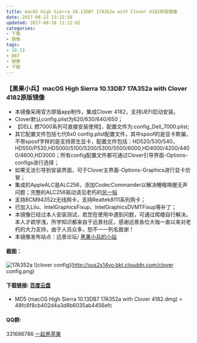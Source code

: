 ```yaml
---
title: macOS High Sierra 10.13DB7 17A352a with Clover 4182原版镜像
date: 2017-08-22 13:22:58
updated: 2017-08-28 11:12:02
categories:
- 下载
- 镜像
tags:
- 10.13
- DB7
- 镜像
- 下载
---
```

### 【黑果小兵】macOS High Sierra 10.13DB7 17A352a with Clover 4182原版镜像

*	本镜像采用官方原版app制作，集成Clover 4182，支持UEFI启动安装。
*	Clover默认config.plist为620/630/640/650；
*	【DELL 燃7000系列可直接安装使用】，配置文件为:config_Dell_7000.plist;
* 	其它配置文件包括七代6x0 config.plist配置文件，其中spoof的是显卡欺骗，不带spoof字样的是支持原生显卡，配置文件包括：HD520/530/540，HD550/P530,HD5000/5100/5200/5300/5500/6000,HD4000/4200/4400/4600,HD3000；所有config配置文件都可通过Clover引导界面-Options-configs进行选择；
*  如果无法引导到安装界面，可于Clover主界面-Options-Graphics进行显卡仿冒；
*  集成的AppleALC是ALC256，添加CodecCommander以解决睡眠唤醒无声问题；完整的ALC256驱动请见老朽的[另一帖](http://bbs.pcbeta.com/viewthread-1748601-1-1.html)
*	支持BCM94352z无线网卡，支持Realtek8111系列网卡；
*	已加入Lilu、IntelGraphicsFixup、IntelGraphicsDVMTFixup等补丁；
*	本镜像已经过本人安装测试，若您在使用中遇到问题，可通过爬楼自行解决。本人才疏学浅，所学知识都来自于远景社区，感谢远景各位大咖一直以来对老朽的大力支持，由于人员众多，恕不一一列名致谢！
*	本镜像发布站点：远景论坛/ [黑果小兵的小站](https://blog.daliansky.net)

#### 截图：
![17A352a](http://ous2s14vo.bkt.clouddn.com/17A352a.png)
![clover config](http://ous2s14vo.bkt.clouddn.com/clover config.png)
	
#### 下载链接: [百度云盘](https://pan.baidu.com/s/1i4DdUFN)

* MD5 (macOS High Sierra 10.13DB7 17A352a with Clover 4182.dmg) = 48fc6f8cb402d4a3d8b6035ab4456efc
	
#### QQ群:
331686786 [一起黑苹果](http://shang.qq.com/wpa/qunwpa?idkey=db511a29e856f37cbb871108ffa77a6e79dde47e491b8f2c8d8fe4d3c310de91)




